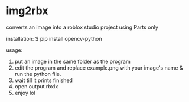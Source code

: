 # img2rbx
converts an image into a roblox studio project using Parts only


installation:
$ pip install opencv-python

usage:
1. put an image in the same folder as the program
2. edit the program and replace example.png with your image's name & run the python file.
3. wait till it prints finished 
4. open output.rbxlx
5. enjoy lol
